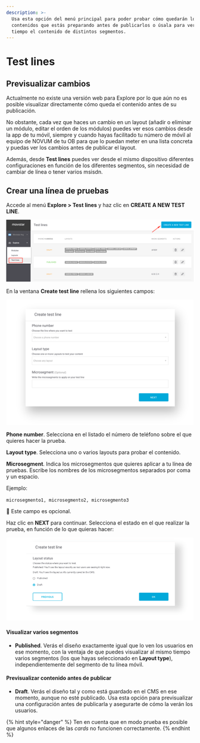 ```yaml
---
description: >-
  Usa esta opción del menú principal para poder probar cómo quedarán los
  contenidos que estás preparando antes de publicarlos o úsala para ver al mismo
  tiempo el contenido de distintos segmentos.
---
```


# Test lines

## Previsualizar cambios

Actualmente no existe una versión web para Explore por lo que aún no es posible visualizar directamente cómo queda el contenido antes de su publicación.

No obstante, cada vez que haces un cambio en un layout \(añadir o eliminar un módulo, editar el orden de los módulos\) puedes ver esos cambios desde la app de tu móvil, siempre y cuando hayas facilitado tu número de móvil al equipo de NOVUM de tu OB para que lo puedan meter en una lista concreta y puedas ver los cambios antes de publicar el layout.

Además, desde **Test lines** puedes ver desde el mismo dispositivo diferentes configuraciones en función de los diferentes segmentos, sin necesidad de cambiar de línea o tener varios msisdn.

## Crear una línea de pruebas

Accede al menú **Explore &gt; Test lines** y haz clic en **CREATE A NEW TEST LINE**.

![](.gitbook/assets/image%20%2852%29.png)

En la ventana **Create test line** rellena los siguientes campos:

![](.gitbook/assets/image%20%2814%29.png)

**Phone number**. Selecciona en el listado el número de teléfono sobre el que quieres hacer la prueba.

**Layout type**. Selecciona uno o varios layouts para probar el contenido.

**Microsegment**. Indica los microsegmentos que quieres aplicar a tu línea de pruebas. Escribe los nombres de los microsegmentos separados por coma y un espacio.

Ejemplo:

`microsegmento1, microsegmento2, microsegmento3`

🔅 Este campo es opcional.

Haz clic en **NEXT** para continuar. Selecciona el estado en el que realizar la prueba, en función de lo que quieras hacer:

![](.gitbook/assets/image%20%2830%29.png)

#### Visualizar varios segmentos

* **Published**. Verás el diseño exactamente igual que lo ven los usuarios en ese momento, con la ventaja de que puedes visualizar al mismo tiempo varios segmentos \(los que hayas seleccionado en **Layout type**\), independientemente del segmento de tu línea móvil. 

#### Previsualizar contenido antes de publicar

* **Draft**. Verás el diseño tal y como está guardado en el CMS en ese momento, aunque no esté publicado. Usa esta opción para previsualizar una configuración antes de publicarla y asegurarte de cómo la verán los usuarios.

{% hint style="danger" %}
Ten en cuenta que en modo prueba es posible que algunos enlaces de las _cards_ no funcionen correctamente. 
{% endhint %}


